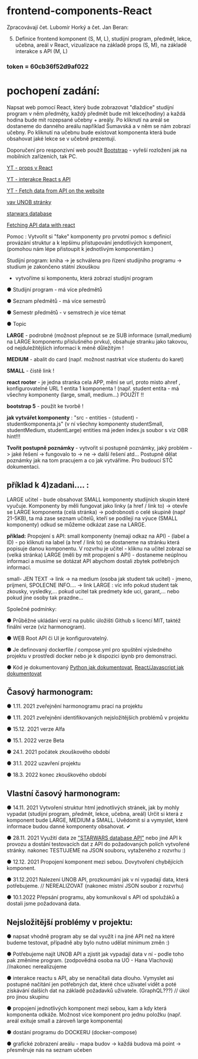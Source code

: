 # frontend-components-React
Zpracovávají čet. Lubomír Horký a čet. Jan Beran:

5. Definice frontend komponent (S, M, L), studijní program, předmět, lekce, učebna, areál v React, vizualizace na základě props (S, M), na základě interakce s API (M, L)

### token = 60cb36f52d9af022

# pochopení zadání:
Napsat web pomocí React, který bude zobrazovat "dlaždice" studijní program v něm předměty, každý předmět bude mít lekce(hodiny) a každá hodina bude mít rozepsané učebny + areály. Po kliknutí na areál se dostaneme do danného areálu například Šumavská a v něm se nám zobrazí učebny. Po kliknutí na učebnu bude existovat komponenta která bude obsahovat jaké lekce se v učebně prezentují.


Doporučení pro responzivní web použít [Bootstrap](https://www.w3schools.com/bootstrap4/bootstrap_get_started.asp) - vyřeší rozložení jak na mobilních zařízeních, tak PC.

[YT - props v React](https://youtu.be/DLX62G4lc44?t=4366)

[YT - interakce React s API](https://youtu.be/DLX62G4lc44?t=12346)

[YT - Fetch data from API on the website](https://youtu.be/T3Px88x_PsA)

[vav UNOB stránky](https://vav.unob.cz/person/index/542704)

[starwars database](https://swapi.co/)

[Fetching API data with react](https://dev.to/olenadrugalya/ways-of-getting-data-from-api-in-react-2kpf)

Pomoc : Vytvořit si "fake" komponenty pro prvotní pomoc s definicí provázání struktur a k lepšímu přistupování jendotlivých komponent, (pomohou nám lépe přistoupit k jednotlivým komponentám.)

Studijní program: 
kniha -> je schválena pro řízení studijního programu -> studium je zakončeno státní zkouškou 
- vytvoříme si komponentu, která zobrazí studijní program

● Studijní program - má více předmětů

● Seznam předmětů - má více semestrů

● Semestr předmětů - v semstrech je více témat 

● Topic 

**LARGE** - podrobné (možnost přepnout se ze SUB informace (small,medium) na LARGE komponentu příslušného prvku), obsahuje stranku jako takovou, od nejduležitějších informaci k méně důležitým !

**MEDIUM** - abalit do card (např. možnost nastrkat více studentu do karet)

**SMALL** - čistě link !

**react rooter** - je jedna stranka cela APP, mění se url, proto misto ahref <Link to=.....>, konfigurovatelné URL
1 entita 1 komponenta ! (např. student entita - má všechny komponenty (large, small, medium...) POUŽÍT !!
  
**bootstrap 5** - použít ke tvorbě !

**jak vytvářet komponenty** : "src - entities - (student) - studentkomponenta.js" (v ní všechny komponenty studentSmall, studentMedium, studentLarge)
entities má jeden index.js soubor s viz OBR hint!!!

**Tvořit postupně poznámky** - vytvořit si postupně poznámky, jaký problém -> jaké řešení -> fungovalo to -> ne -> další řešení atd... Postupně dělat poznámky jak na tom pracujem a co jak vytváříme. Pro budoucí STČ dokumentaci.
  
  
příklad k 4)zadani.... :
----
  
LARGE učitel - bude obsahovat SMALL komponenty studijních skupin které vyučuje.
Komponenty by měli fungovat jako linky (a href / link to) -> otevře se LARGE komponenta (celá stránka) -> podrobnosti o celé skupině (např 21-5KB), ta má zase seznam učitelů, kteří se podílejí na výuce (SMALL komponenty) odkud se můžeme odkázat zase na LARGE.

**příklad:**
Propojení s API:
small komponenty (nemaji odkaz na API) - (label a ID) - po kliknuti na label (a href / link to) se dostaneme na stránku která popisuje danou komponentu.
V rozvrhu je učitel - kliknu na učitel zobrazí se (velká stránka) 
LARGE (měli by mít propojení s API) - dostaneme neúplnou informaci a musíme se dotázat API abychom dostali zbytek potřebných informací.

small- JEN TEXT -> link -> na medium (osoba jak student tak ucitel) - jmeno, prijmeni, SPOLECNE INFO.... -> link LARGE : víc info pokud student tak zkousky, vysledky,... pokud ucitel tak predmety kde uci, garant,... nebo pokud jine osoby tak prazdne...

Společné podmínky:

● Průběžné ukládání verzí na public úložišti Github s licencí MIT, taktéž finální verze (viz harmonogram).

● WEB Root API či UI je konfigurovatelný.

● Je definovaný dockerfile / compose.yml pro spuštění výsledného projektu v prostředí docker nebo je k dispozici ipynb pro demonstraci.

● Kód je dokumentovaný [Python jak dokumentovat](https://realpython.com/documenting-python-code/), [React/Javascript jak dokumentovat](https://jsdoc.app/about-getting-started.html )


Časový harmonogram:
----

● 1.11. 2021 zveřejnění harmonogramu prací na projektu

● 1.11. 2021 zveřejnění identifikovaných nejsložitějších problémů v projektu

● 15.12. 2021 verze Alfa

● 15.1. 2022 verze Beta

● 24.1. 2021 počátek zkouškového období

● 31.1. 2022 uzavření projektu

● 18.3. 2022 konec zkouškového období

Vlastní časový harmonogram:
----

● 14.11. 2021 Vytvoření struktur html jednotlivých stránek, jak by mohly vypadat (studijní program, předmět, lekce, učebna, areál) Určit si která z komponent bude LARGE, MEDIUM a SMALL. Uvědomit si a vymyslet, které informace budou danné komponenty obsahovat. ✔

● 28.11. 2021 Využití data ze ["STARWARS database API"](https://swapi.co/) nebo jiné API k provozu a dostání testovacích dat z API do požadovaných polích vytvořené stránky. nakonec TESTUJEME na JSON souboru, vytaženého z rozvrhu :)

● 12.12. 2021 Propojení komponent mezi sebou. Dovytvoření chybějících komponent.

● 31.12.2021 Nalezení UNOB API, prozkoumání jak v ní vypadají data, která potřebujeme. // NEREALIZOVAT (nakonec místní JSON soubor z rozvrhu)

● 10.1.2022 Přepsání programu, aby komunikoval s API od spolužáků a dostali jsme požadovaná data.

Nejsložitější problémy v projektu:
----
● napsat vhodně program aby se dal využít i na jiné API než na které budeme testovat, případně aby bylo nutno udělat minimum změn :)

● Potřebujeme najít UNOB API a zjistit jak vypadají data v ní - podle toho pak změníme program. (zodpovědná osoba na UO - Hana Vlachová) //nakonec nerealizujeme

● interakce reactu s API, aby se nenačítali data dlouho. Vymyslet asi postupné načítání jen potřebných dat, které chce uživatel vidět a poté získávání dalších dat na základě požadavků uživatele. (GraphQL???) // úkol pro jinou skupinu

● propojení jednotlivých komponent mezi sebou, kam a kdy která komponenta odkáže. Možnost více komponent pro jednu položku (např. areál exituje small a zároveň large komponenta)

● dostání programu do DOCKERU (docker-compose)

● grafické zobrazení areálu - mapa budov -> každá budova má point -> přesměruje nás na seznam učeben
